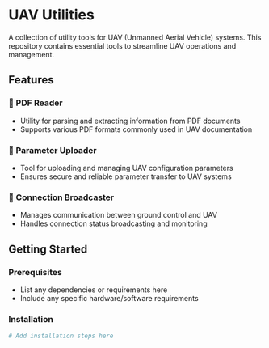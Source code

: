 # UAV Utilities

A collection of utility tools for UAV (Unmanned Aerial Vehicle) systems. This repository contains essential tools to streamline UAV operations and management.

## Features

### 📄 PDF Reader
- Utility for parsing and extracting information from PDF documents
- Supports various PDF formats commonly used in UAV documentation

### 🔄 Parameter Uploader
- Tool for uploading and managing UAV configuration parameters
- Ensures secure and reliable parameter transfer to UAV systems

### 📡 Connection Broadcaster
- Manages communication between ground control and UAV
- Handles connection status broadcasting and monitoring

## Getting Started

### Prerequisites
- List any dependencies or requirements here
- Include any specific hardware/software requirements

### Installation
```bash
# Add installation steps here

